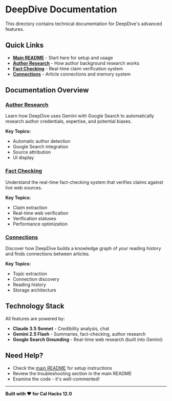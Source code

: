 # DeepDive Documentation

This directory contains technical documentation for DeepDive's advanced features.

## Quick Links

- **[Main README](../README.md)** - Start here for setup and usage
- **[Author Research](AUTHOR_RESEARCH.md)** - How author background research works
- **[Fact Checking](FACT_CHECKING.md)** - Real-time claim verification system
- **[Connections](CONNECTIONS.md)** - Article connections and memory system

## Documentation Overview

### [Author Research](AUTHOR_RESEARCH.md)
Learn how DeepDive uses Gemini with Google Search to automatically research author credentials, expertise, and potential biases.

**Key Topics:**
- Automatic author detection
- Google Search integration
- Source attribution
- UI display

### [Fact Checking](FACT_CHECKING.md)
Understand the real-time fact-checking system that verifies claims against live web sources.

**Key Topics:**
- Claim extraction
- Real-time web verification
- Verification statuses
- Performance optimization

### [Connections](CONNECTIONS.md)
Discover how DeepDive builds a knowledge graph of your reading history and finds connections between articles.

**Key Topics:**
- Topic extraction
- Connection discovery
- Reading history
- Storage architecture

## Technology Stack

All features are powered by:
- **Claude 3.5 Sonnet** - Credibility analysis, chat
- **Gemini 2.5 Flash** - Summaries, fact-checking, author research
- **Google Search Grounding** - Real-time web research (built into Gemini)

## Need Help?

- Check the [main README](../README.md) for setup instructions
- Review the troubleshooting section in the main README
- Examine the code - it's well-commented!

---

**Built with ❤️ for Cal Hacks 12.0**
